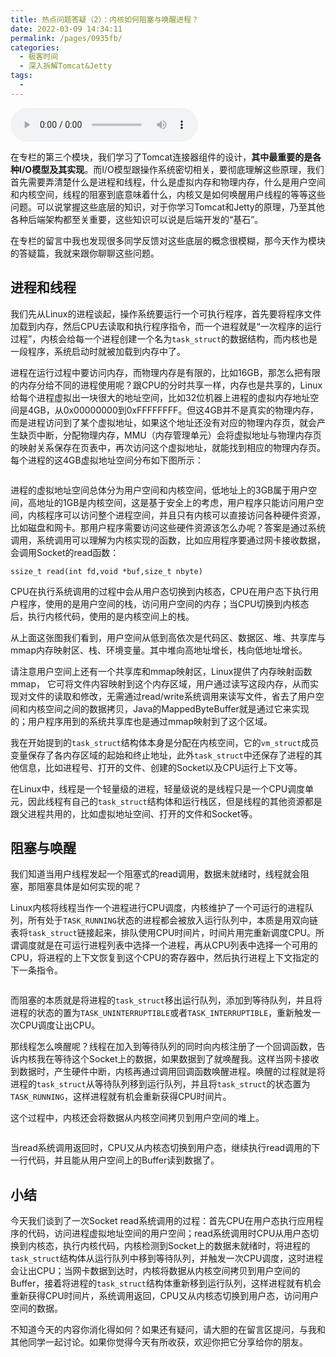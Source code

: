 ```yaml
---
title: 热点问题答疑（2）：内核如何阻塞与唤醒进程？
date: 2022-03-09 14:34:11
permalink: /pages/0935fb/
categories:
  - 极客时间
  - 深入拆解Tomcat&Jetty
tags:
  - 
---
```

<audio title="22.热点问题答疑（2）：内核如何阻塞与唤醒进程？" src="https://static001.geekbang.org/resource/audio/ea/14/eac0a1c2a0b89788f2dd4e71f30bf314.mp3" controls="controls"></audio> 
<p>在专栏的第三个模块，我们学习了Tomcat连接器组件的设计，<strong>其中最重要的是各种I/O模型及其实现</strong>。而I/O模型跟操作系统密切相关，要彻底理解这些原理，我们首先需要弄清楚什么是进程和线程，什么是虚拟内存和物理内存，什么是用户空间和内核空间，线程的阻塞到底意味着什么，内核又是如何唤醒用户线程的等等这些问题。可以说掌握这些底层的知识，对于你学习Tomcat和Jetty的原理，乃至其他各种后端架构都至关重要，这些知识可以说是后端开发的“基石”。</p><p>在专栏的留言中我也发现很多同学反馈对这些底层的概念很模糊，那今天作为模块的答疑篇，我就来跟你聊聊这些问题。</p><h2>进程和线程</h2><p>我们先从Linux的进程谈起，操作系统要运行一个可执行程序，首先要将程序文件加载到内存，然后CPU去读取和执行程序指令，而一个进程就是“一次程序的运行过程”，内核会给每一个进程创建一个名为<code>task_struct</code>的数据结构，而内核也是一段程序，系统启动时就被加载到内存中了。</p><p>进程在运行过程中要访问内存，而物理内存是有限的，比如16GB，那怎么把有限的内存分给不同的进程使用呢？跟CPU的分时共享一样，内存也是共享的，Linux给每个进程虚拟出一块很大的地址空间，比如32位机器上进程的虚拟内存地址空间是4GB，从0x00000000到0xFFFFFFFF。但这4GB并不是真实的物理内存，而是进程访问到了某个虚拟地址，如果这个地址还没有对应的物理内存页，就会产生缺页中断，分配物理内存，MMU（内存管理单元）会将虚拟地址与物理内存页的映射关系保存在页表中，再次访问这个虚拟地址，就能找到相应的物理内存页。每个进程的这4GB虚拟地址空间分布如下图所示：</p><!-- [[[read_end]]] --><p><img src="https://static001.geekbang.org/resource/image/d7/86/d78cd0faf850c4efdbe00c63659e0f86.png" alt=""></p><p>进程的虚拟地址空间总体分为用户空间和内核空间，低地址上的3GB属于用户空间，高地址的1GB是内核空间，这是基于安全上的考虑，用户程序只能访问用户空间，内核程序可以访问整个进程空间，并且只有内核可以直接访问各种硬件资源，比如磁盘和网卡。那用户程序需要访问这些硬件资源该怎么办呢？答案是通过系统调用，系统调用可以理解为内核实现的函数，比如应用程序要通过网卡接收数据，会调用Socket的read函数：</p><pre><code>ssize_t read(int fd,void *buf,size_t nbyte)
</code></pre><p>CPU在执行系统调用的过程中会从用户态切换到内核态，CPU在用户态下执行用户程序，使用的是用户空间的栈，访问用户空间的内存；当CPU切换到内核态后，执行内核代码，使用的是内核空间上的栈。</p><p>从上面这张图我们看到，用户空间从低到高依次是代码区、数据区、堆、共享库与mmap内存映射区、栈、环境变量。其中堆向高地址增长，栈向低地址增长。</p><p>请注意用户空间上还有一个共享库和mmap映射区，Linux提供了内存映射函数mmap， 它可将文件内容映射到这个内存区域，用户通过读写这段内存，从而实现对文件的读取和修改，无需通过read/write系统调用来读写文件，省去了用户空间和内核空间之间的数据拷贝，Java的MappedByteBuffer就是通过它来实现的；用户程序用到的系统共享库也是通过mmap映射到了这个区域。</p><p>我在开始提到的<code>task_struct</code>结构体本身是分配在内核空间，它的<code>vm_struct</code>成员变量保存了各内存区域的起始和终止地址，此外<code>task_struct</code>中还保存了进程的其他信息，比如进程号、打开的文件、创建的Socket以及CPU运行上下文等。</p><p>在Linux中，线程是一个轻量级的进程，轻量级说的是线程只是一个CPU调度单元，因此线程有自己的<code>task_struct</code>结构体和运行栈区，但是线程的其他资源都是跟父进程共用的，比如虚拟地址空间、打开的文件和Socket等。</p><h2>阻塞与唤醒</h2><p>我们知道当用户线程发起一个阻塞式的read调用，数据未就绪时，线程就会阻塞，那阻塞具体是如何实现的呢？</p><p>Linux内核将线程当作一个进程进行CPU调度，内核维护了一个可运行的进程队列，所有处于<code>TASK_RUNNING</code>状态的进程都会被放入运行队列中，本质是用双向链表将<code>task_struct</code>链接起来，排队使用CPU时间片，时间片用完重新调度CPU。所谓调度就是在可运行进程列表中选择一个进程，再从CPU列表中选择一个可用的CPU，将进程的上下文恢复到这个CPU的寄存器中，然后执行进程上下文指定的下一条指令。</p><p><img src="https://static001.geekbang.org/resource/image/b6/e8/b6794ae547bccdf71c0f6ea4e93012e8.png" alt=""></p><p>而阻塞的本质就是将进程的<code>task_struct</code>移出运行队列，添加到等待队列，并且将进程的状态的置为<code>TASK_UNINTERRUPTIBLE</code>或者<code>TASK_INTERRUPTIBLE</code>，重新触发一次CPU调度让出CPU。</p><p>那线程怎么唤醒呢？线程在加入到等待队列的同时向内核注册了一个回调函数，告诉内核我在等待这个Socket上的数据，如果数据到了就唤醒我。这样当网卡接收到数据时，产生硬件中断，内核再通过调用回调函数唤醒进程。唤醒的过程就是将进程的<code>task_struct</code>从等待队列移到运行队列，并且将<code>task_struct</code>的状态置为<code>TASK_RUNNING</code>，这样进程就有机会重新获得CPU时间片。</p><p>这个过程中，内核还会将数据从内核空间拷贝到用户空间的堆上。</p><p><img src="https://static001.geekbang.org/resource/image/2e/b8/2e27945eee139201de846e6a58c031b8.png" alt=""></p><p>当read系统调用返回时，CPU又从内核态切换到用户态，继续执行read调用的下一行代码，并且能从用户空间上的Buffer读到数据了。</p><h2>小结</h2><p>今天我们谈到了一次Socket read系统调用的过程：首先CPU在用户态执行应用程序的代码，访问进程虚拟地址空间的用户空间；read系统调用时CPU从用户态切换到内核态，执行内核代码，内核检测到Socket上的数据未就绪时，将进程的<code>task_struct</code>结构体从运行队列中移到等待队列，并触发一次CPU调度，这时进程会让出CPU；当网卡数据到达时，内核将数据从内核空间拷贝到用户空间的Buffer，接着将进程的<code>task_struct</code>结构体重新移到运行队列，这样进程就有机会重新获得CPU时间片，系统调用返回，CPU又从内核态切换到用户态，访问用户空间的数据。</p><p>不知道今天的内容你消化得如何？如果还有疑问，请大胆的在留言区提问，与我和其他同学一起讨论。如果你觉得今天有所收获，欢迎你把它分享给你的朋友。</p><p></p>